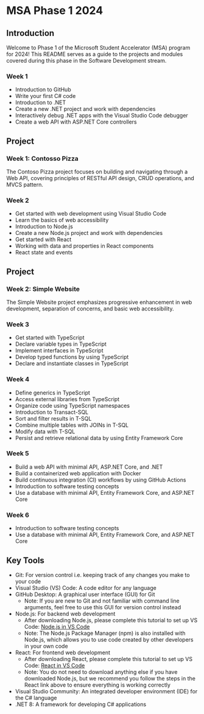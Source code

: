 # MSA Phase 1 2024

## Introduction
Welcome to Phase 1 of the Microsoft Student Accelerator (MSA) program for 2024! This README serves as a guide to the projects and modules covered during this phase in the Software Development stream.

### Week 1
- Introduction to GitHub
- Write your first C# code
- Introduction to .NET
- Create a new .NET project and work with dependencies
- Interactively debug .NET apps with the Visual Studio Code debugger
- Create a web API with ASP.NET Core controllers

## Project
### Week 1: Contosso Pizza
The Contoso Pizza project focuses on building and navigating through a Web API, covering principles of RESTful API design, CRUD operations, and MVCS pattern.

### Week 2
- Get started with web development using Visual Studio Code
- Learn the basics of web accessibility
- Introduction to Node.js
- Create a new Node.js project and work with dependencies
- Get started with React
- Working with data and properties in React components
- React state and events

## Project
### Week 2: Simple Website
The Simple Website project emphasizes progressive enhancement in web development, separation of concerns, and basic web accessibility.

### Week 3
- Get started with TypeScript
- Declare variable types in TypeScript
- Implement interfaces in TypeScript
- Develop typed functions by using TypeScript
- Declare and instantiate classes in TypeScript

### Week 4
- Define generics in TypeScript
- Access external libraries from TypeScript
- Organize code using TypeScript namespaces
- Introduction to Transact-SQL
- Sort and filter results in T-SQL
- Combine multiple tables with JOINs in T-SQL
- Modify data with T-SQL
- Persist and retrieve relational data by using Entity Framework Core

### Week 5
- Build a web API with minimal API, ASP.NET Core, and .NET
- Build a containerized web application with Docker
- Build continuous integration (CI) workflows by using GitHub Actions
- Introduction to software testing concepts
- Use a database with minimal API, Entity Framework Core, and ASP.NET Core

### Week 6
- Introduction to software testing concepts
- Use a database with minimal API, Entity Framework Core, and ASP.NET Core

## Key Tools
- Git: For version control i.e. keeping track of any changes you make to your code
- Visual Studio (VS) Code: A code editor for any language
- GitHub Desktop: A graphical user interface (GUI) for Git
  - Note: If you are new to Git and not familiar with command line arguments, feel free to use this GUI for version control instead
- Node.js: For backend web development
  - After downloading Node.js, please complete this tutorial to set up VS Code: [Node.js in VS Code](#)
  - Note: The Node.js Package Manager (npm) is also installed with Node.js, which allows you to use code created by other developers in your own code
- React: For frontend web development
  - After downloading React, please complete this tutorial to set up VS Code: [React in VS Code](#)
  - Note: You do not need to download anything else if you have downloaded Node.js, but we recommend you follow the steps in the React link above to ensure everything is working correctly
- Visual Studio Community: An integrated developer environment (IDE) for the C# language
- .NET 8: A framework for developing C# applications
